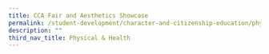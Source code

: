 ```yaml
---
title: CCA Fair and Aesthetics Showcase
permalink: /student-development/character-and-citizenship-education/physical-n-health/cca-fair-and-aesthetics
description: ""
third_nav_title: Physical & Health
---
```

